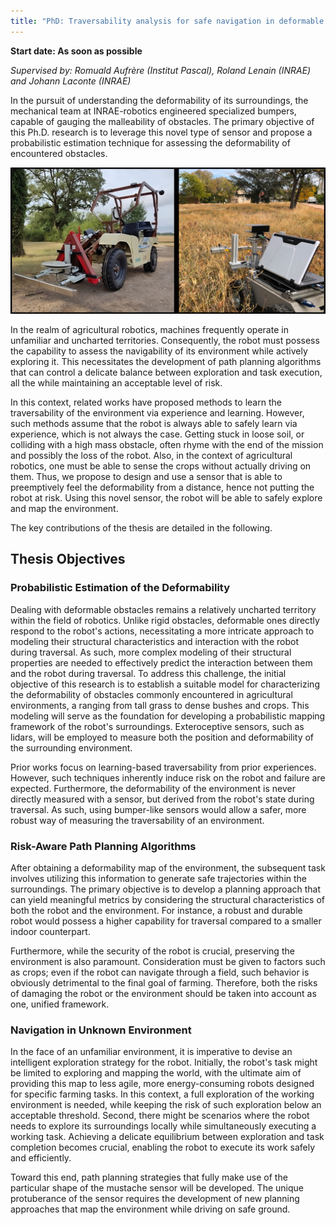 ```yaml
---
title: "PhD: Traversability analysis for safe navigation in deformable environments"
---
```

**Start date: As soon as possible**

*Supervised by: Romuald Aufrère (Institut Pascal), Roland Lenain (INRAE) and Johann Laconte (INRAE)*


In the pursuit of understanding the deformability of its surroundings, the mechanical team at INRAE-robotics engineered specialized bumpers, capable of gauging the malleability of obstacles. 
The primary objective of this Ph.D. research is to leverage this novel type of sensor and propose a probabilistic estimation technique for assessing the deformability of encountered obstacles.

![Bumpers on robots](/assets/images/jobs/nav_deformability/bumpers.JPG)

In the realm of agricultural robotics, machines frequently operate in unfamiliar and uncharted territories. 
Consequently, the robot must possess the capability to assess the navigability of its environment while actively exploring it. 
This necessitates the development of path planning algorithms that can control a delicate balance between exploration and task execution, all the while maintaining an acceptable level of risk. 

In this context, related works have proposed methods to learn the traversability of the environment via experience and learning.
However, such methods assume that the robot is always able to safely learn via experience, which is not always the case.
Getting stuck in loose soil, or colliding with a high mass obstacle, often rhyme with the end of the mission and possibly the loss of the robot.
Also, in the context of agricultural robotics, one must be able to sense the crops without actually driving on them.
Thus, we propose to design and use a sensor that is able to preemptively feel the deformability from a distance, hence not putting the robot at risk.
Using this novel sensor, the robot will be able to safely explore and map the environment.

The key contributions of the thesis are detailed in the following.

## Thesis Objectives
### Probabilistic Estimation of the Deformability
Dealing with deformable obstacles remains a relatively uncharted territory within the field of robotics.
Unlike rigid obstacles, deformable ones directly respond to the robot's actions, necessitating a more intricate approach to modeling their structural characteristics and interaction with the robot during traversal.
As such, more complex modeling of their structural properties are needed to effectively predict the interaction between them and the robot during traversal.
To address this challenge, the initial objective of this research is to establish a suitable model for characterizing the deformability of obstacles commonly encountered in agricultural environments, a ranging from tall grass to dense bushes and crops.
This modeling will serve as the foundation for developing a probabilistic mapping framework of the robot's surroundings.
Exteroceptive sensors, such as lidars, will be employed to measure both the position and deformability of the surrounding environment.

Prior works focus on learning-based traversability from prior experiences. 
However, such techniques inherently induce risk on the robot and failure are expected.
Furthermore, the deformability of the environment is never directly measured with a sensor, but derived from the robot's state during traversal.
As such, using bumper-like sensors would allow a safer, more robust way of measuring the traversability of an environment.

### Risk-Aware Path Planning Algorithms
After obtaining a deformability map of the environment, the subsequent task involves utilizing this information to generate safe trajectories within the surroundings.
The primary objective is to develop a planning approach that can yield meaningful metrics by considering the structural characteristics of both the robot and the environment.
For instance, a robust and durable robot would possess a higher capability for traversal compared to a smaller indoor counterpart.

Furthermore, while the security of the robot is crucial, preserving the environment is also paramount.
Consideration must be given to factors such as crops; even if the robot can navigate through a field, such behavior is obviously detrimental to the final goal of farming.
Therefore, both the risks of damaging the robot or the environment should be taken into account as one, unified framework.

### Navigation in Unknown Environment
In the face of an unfamiliar environment, it is imperative to devise an intelligent exploration strategy for the robot.
Initially, the robot's task might be limited to exploring and mapping the world, with the ultimate aim of providing this map to less agile, more energy-consuming robots designed for specific farming tasks.
In this context, a full exploration of the working environment is needed, while keeping the risk of such exploration below an acceptable threshold.
Second, there might be scenarios where the robot needs to explore its surroundings locally while simultaneously executing a working task.
Achieving a delicate equilibrium between exploration and task completion becomes crucial, enabling the robot to execute its work safely and efficiently.

Toward this end, path planning strategies that fully make use of the particular shape of the mustache sensor will be developed.
The unique protuberance of the sensor requires the development of new planning approaches that map the environment while driving on safe ground.



